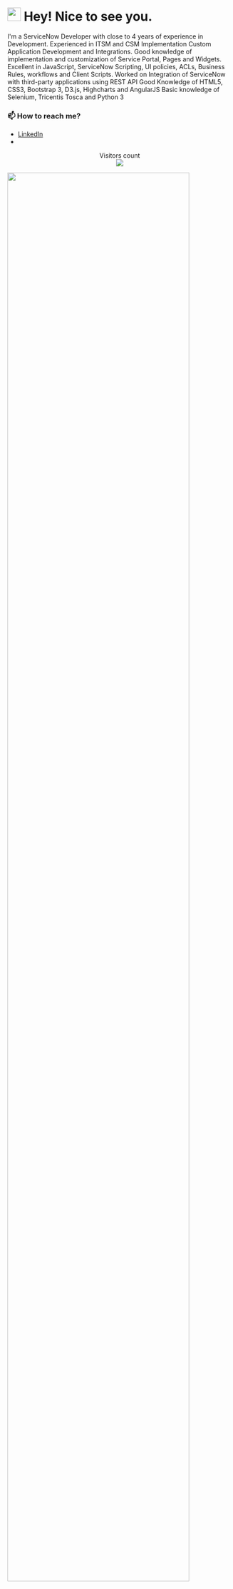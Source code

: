 <!--
**harishankert/harishankert** is a ✨ _special_ ✨ repository because its `README.md` (this file) appears on your GitHub profile.

Here are some ideas to get you started:

- 🔭 I’m currently working on ...
- 🌱 I’m currently learning ...
- 👯 I’m looking to collaborate on ...
- 🤔 I’m looking for help with ...
- 💬 Ask me about ...
- 📫 How to reach me: ...
- 😄 Pronouns: ...
- ⚡ Fun fact: ...

-->

<h1><img src="https://emojis.slackmojis.com/emojis/images/1531849430/4246/blob-sunglasses.gif?1531849430" width="30"/> Hey! Nice to see you.</h1>


I'm a ServiceNow Developer with close to 4 years of experience in Development. Experienced in ITSM and CSM Implementation Custom Application Development and Integrations. Good knowledge of implementation and customization of Service Portal, Pages and Widgets. Excellent in JavaScript, ServiceNow Scripting, UI policies, ACLs, Business Rules, workflows and Client Scripts. Worked on Integration of ServiceNow with third-party applications using REST API Good Knowledge of HTML5, CSS3, Bootstrap 3, D3.js, Highcharts and AngularJS Basic knowledge of Selenium, Tricentis Tosca and Python 3

### 📫 How to reach me?
- [LinkedIn](https://www.linkedin.com/in/harishankert/) 
- 
<p align="center"> 
  Visitors count<br>
  <img src="https://profile-counter.glitch.me/harishankert/count.svg" />
</p>

<img src="stats.gif" width="90%"><br/><br/>
